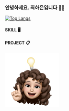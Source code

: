 ### 안녕하세요. 최하은입니다 🙌🏻 

[![Top Langs](https://github-readme-stats.vercel.app/api/top-langs/?username=anuraghazra)](https://github.com/cuihaen/github-readme-stats)

#### SKILL 🖥️

#### PROJECT 📋



<img src="/image/main.png" width="180" margin-right="500">
